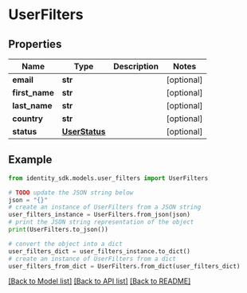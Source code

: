 # UserFilters


## Properties

Name | Type | Description | Notes
------------ | ------------- | ------------- | -------------
**email** | **str** |  | [optional] 
**first_name** | **str** |  | [optional] 
**last_name** | **str** |  | [optional] 
**country** | **str** |  | [optional] 
**status** | [**UserStatus**](UserStatus.md) |  | [optional] 

## Example

```python
from identity_sdk.models.user_filters import UserFilters

# TODO update the JSON string below
json = "{}"
# create an instance of UserFilters from a JSON string
user_filters_instance = UserFilters.from_json(json)
# print the JSON string representation of the object
print(UserFilters.to_json())

# convert the object into a dict
user_filters_dict = user_filters_instance.to_dict()
# create an instance of UserFilters from a dict
user_filters_from_dict = UserFilters.from_dict(user_filters_dict)
```
[[Back to Model list]](../README.md#documentation-for-models) [[Back to API list]](../README.md#documentation-for-api-endpoints) [[Back to README]](../README.md)


